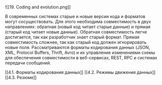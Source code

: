 ![[19. Coding and evolution.png]]

В современных системах старые и новые версии кода и форматов могут сосуществовать. Для этого необходима совместимость в двух направлениях: обратная (новый код читает старые данные) и прямая (старый код читает новые данные). Обратная совместимость легче достигается, так как разработчик знает старый формат. Прямая совместимость сложнее, так как старый код должен игнорировать новые поля. Рассматриваются форматы кодирования данных (JSON, XML, Protocol Buffers, Thrift, Avro) и их управление изменениями схемы для обеспечения совместимости в веб-сервисах, REST, RPC и системах передачи сообщений.

[[4.1. Форматы кодирования данных]]
[[4.2. Режимы движения данных]]
[[4.3. Резюме]]
